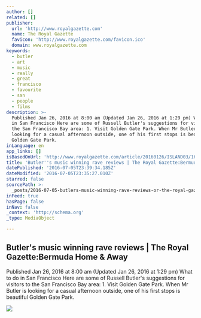 ```yaml
---
author: []
related: []
publisher:
  url: 'http://www.royalgazette.com'
  name: The Royal Gazette
  favicon: 'http://www.royalgazette.com/favicon.ico'
  domain: www.royalgazette.com
keywords:
  - butler
  - art
  - music
  - really
  - great
  - francisco
  - favourite
  - san
  - people
  - films
description: >-
  Published Jan 26, 2016 at 8:00 am (Updated Jan 26, 2016 at 1:29 pm) What to do
  in San Francisco Here are some of Russell Butler's suggestions for visitors to
  the San Francisco Bay area: 1. Visit Golden Gate Park. When Mr Butler is
  looking for a casual afternoon outside, one of his first stops is beautiful
  Golden Gate Park.
inLanguage: en
app_links: []
isBasedOnUrl: 'http://www.royalgazette.com/article/20160126/ISLAND03/160129777'
title: 'Butler''s music winning rave reviews | The Royal Gazette:Bermuda Home & Away'
datePublished: '2016-07-05T23:39:34.185Z'
dateModified: '2016-07-05T23:35:27.010Z'
starred: false
sourcePath: >-
  _posts/2016-07-05-butlers-music-winning-rave-reviews-or-the-royal-gazetteberm.md
inFeed: true
hasPage: false
inNav: false
_context: 'http://schema.org'
_type: MediaObject

---
```

<article style=""><h1>Butler's music winning rave reviews | The Royal Gazette:Bermuda Home &amp; Away</h1><p>Published Jan 26, 2016 at 8:00 am (Updated Jan 26, 2016 at 1:29 pm) What to do in San Francisco Here are some of Russell Butler's suggestions for visitors to the San Francisco Bay area: 1. Visit Golden Gate Park. When Mr Butler is looking for a casual afternoon outside, one of his first stops is beautiful Golden Gate Park.</p><img src="http://www.royalgazette.com/storyimage/RG/20160126/ISLAND03/160129777/AR/0/AR-160129777.jpg" /></article>